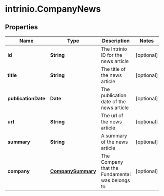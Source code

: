 # intrinio.CompanyNews

## Properties
Name | Type | Description | Notes
------------ | ------------- | ------------- | -------------
**id** | **String** | The Intrinio ID for the news article | [optional] 
**title** | **String** | The title of the news article | [optional] 
**publicationDate** | **Date** | The publication date of the news article | [optional] 
**url** | **String** | The url of the news article | [optional] 
**summary** | **String** | A summary of the news article | [optional] 
**company** | [**CompanySummary**](CompanySummary.md) | The Company that the Fundamental was belongs to | [optional] 


